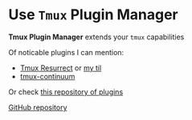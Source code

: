 # Use `Tmux` Plugin Manager

**Tmux Plugin Manager** extends your `tmux` capabilities

Of noticable plugins I can mention:

- [Tmux Resurrect](https://github.com/tmux-plugins/tmux-resurrect) or [my til](use_tmux_resurrect.md)
- [tmux-continuum](https://github.com/tmux-plugins/tmux-continuum)

Or check [this repository of plugins](https://github.com/tmux-plugins)

[GitHub repository](https://github.com/tmux-plugins/tpm)
